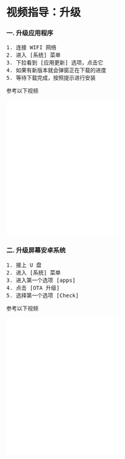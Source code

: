 # 视频指导：升级

### 一. 升级应用程序

<pre>
1. 连接 WIFI 网络
2. 进入 [系统] 菜单
3. 下拉看到 [应用更新] 选项，点击它
4. 如果有新版本就会弹窗正在下载的进度
5. 等待下载完成，按照提示进行安装
</pre>

参考以下视频

<iframe src="//player.bilibili.com/player.html?isOutside=true&aid=112727540436988&bvid=BV1tJhpe7EvL&cid=500001604721643&p=1"
height="360"
autoplay=0
scrolling="no" border="0" frameborder="no" framespacing="0" allowfullscreen="true"></iframe>

### 二. 升级屏幕安卓系统

<pre>
1. 接上 U 盘
2. 进入 [系统] 菜单
3. 进入第一个选项 [apps]
4. 点击 [OTA 升级]
5. 选择第一个选项 [Check]
</pre>

参考以下视频

<iframe src="//player.bilibili.com/player.html?isOutside=true&aid=112727540369087&bvid=BV1MJhpe7Ezj&cid=500001604720859&p=1"
height="360"
autoplay=0
scrolling="no" border="0" frameborder="no" framespacing="0" allowfullscreen="true"></iframe>